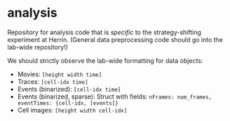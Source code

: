 analysis
========

Repository for analysis code that is _specific_ to the strategy-shifting experiment at Herrin. (General data preprocessing code should go into the lab-wide repository!)

We should strictly observe the lab-wide formatting for data objects:
- Movies: `[height width time]`
- Traces: `[cell-idx time]`
- Events (binarized): `[cell-idx time]`
- Events (binarized, sparse): Struct with fields: `nFrames: num_frames, eventTimes: {cell-idx, [events]}`
- Cell images: `[height width cell-idx]`
